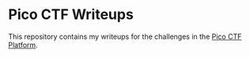 # Pico CTF Writeups

This repository contains my writeups for the challenges in the [Pico CTF Platform](https://play.picoctf.org/practice).
